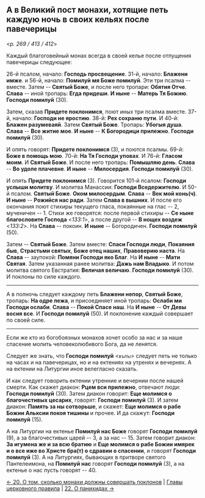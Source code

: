 ## А в Великий пост монахи, хотящие петь каждую ночь в своих кельях после павечерицы 

<*p. 269 / 413 / 412*>

Каждый благоговейный монах всегда в своей келье после отпущения павечерицы следующее:

26-й псалом, начало: **Господь просвещение**. 
31-й, начало: **Блажени имже**. 
и 56-й, начало: **Помилуй мя Боже помилуй**. 
Эти три псалма -- вместе. Затем -- **Святый Боже**, и после него тропари: **Обятия Отче**. 
**Слава** -- иной тропарь: **Егда придеши**. 
**И ныне** -- **Матерь Тя Божию**. 
**Господи помилуй** (30). 

Затем, сказав **Придете поклонимся**, поют иных три псалма вместе. 
37-й, начало: **Господи не яростию**. 
38-й: **Рех сохраню пути**. 
И 40-й: **Блажен разумеваяй**. 
Затем **Святый Боже**. 
Тропарь: **Убогыя душа**. **Слава** -- **Все житие мое**. **И ныне** -- **К Богородици прилежно**. 
**Господи помилуй** (30). 

И опять говорят: **Придете поклонимся** (3), и поются псалмы.
69-й: **Боже в помощь мою**. 
70-й: **На Тя Господи уповах**. 
И 76-й: **Гласом моим**. 
И **Святый Боже**. 
И после него тропарь: **Помышляю день**. **Слава** -- **Во удоле плачевне**. **И ныне** -- **Милосердия**. 
**Господи помилуй** (30). 

И опять **Придете поклонимся** (3). 
Говорится 101-й псалом: **Господи услыши молитву**. 
И молитва Манассии: **Господи Вседержителю**. 
И 50-й псалом. 
**Святый Боже**.
**Оком милосердым**. **Слава** -- **Век мой конь(ч)**. **И ныне** -- **Рожийся нас ради**. 
Затем **Слава в вышних**. 
И после его окончания поют стихиры текущего гласа, покаянные на глас -- 2, мученичен -- 1. 
Стихи же говорятся: после первой стихиры -- **Се ныне благословите Господа** <*133:1*>, 
а после другой -- **В нощех воздеж** <*133:2*>. 
На **Слава** -- покоин. **И ныне** -- Богородичен. 
**Господи помилуй** (50). 

Затем -- **Святый Боже**. Затем вместе: **Спаси Господи люди**, **Покаяния быв**, 
**Страстьми святых**, **Боже отец наших**, **Правоверию наста**. 
На **Слава** -- заупокой: **Помяни Господи яко Благ**. 
На **И ныне** -- **Мати Святая**. 
Затем указанная ранее молитва: **Дажь нам Владыко**. 
И потом молитва святого Евстратия: **Величая величаю**. 
**Господи помилуй** (30). И поклоны по силе каждого. 

---

А в полночь следует каждому петь **Блажени непор**, **Святый Боже**, 
тропарь: **На одре лежа**, и присоединяет иной тропарь: **Ослаби ми Господи ослаби**. 
**Слава** -- **Покой Спасе наш**. На **И ныне** -- **От Девы восия все**. 
И **Господи помилуй** (50). И поклонение каждый совершает по своей силе. 

---

Если же кто из богобоязных монахов хочет особо за нас и за наше спасение молить 
человеколюбивого Бога, да не ленятся. 

Следует же знать, что **Господи помилуй** <`вълꙑ`> следует петь не только на часах 
и на павечерицах, но и на ектениях на утренях и вечернях. А на ектении на Литургии 
иное велегласно сказать. 

И как следует говорить ектении утренние и вечернии после нашей смерти. 
Как скажет диакон: **Рцем вси прилежно**, отвечают люди: **Господи помилуй** (30). 
Затем диакон говорит: **Еще молимся о благочестивых цесарих**, говорят: **Господи помилуй** (3). 
И затем диакон: **Память за ны сотворьше**, и скажет: **Еще молимся о рабе Божии Альксии 
покоя тишины** и прочее. И да скажут: **Господи помилуй** (15). 

А на Литургии на ектенье **Помилуй нас Боже** говорят **Господи помилуй** (9), 
а за благочестивых царей -- 3, а за нас -- 15. 
Затем говорит диакон: **За игумена же и за всю братию** и **Еще молимся о рабе Божии имярек 
и о все иже во Христе бра(т) о сдравии о спасении**, и говорят **Господи помилуй** (3). 
А на Литургиях, бывающих в притворе святого Пантелеимона, на **Помилуй нас** говорят 
**Господи помилуй** (3), а на ектенье о нас пусть говорят -- 40.

[← 20. О том, сколько монахи должны совершать поклонов](20.md)
| [Главы церковного правила](README.md) 
| [22. О панихидах  →](22.md)
